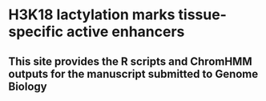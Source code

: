 # H3K18 lactylation marks tissue-specific active enhancers 

## This site provides the R scripts and ChromHMM outputs for the manuscript submitted to Genome Biology
